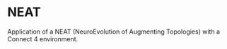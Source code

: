 # NEAT
Application of a NEAT (NeuroEvolution of Augmenting Topologies) with a Connect 4 environment.
